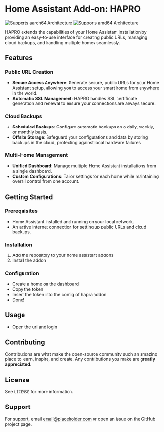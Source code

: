 # Home Assistant Add-on: HAPRO


![Supports aarch64 Architecture][aarch64-shield]
![Supports amd64 Architecture][amd64-shield]

<!-- ![Supports armhf Architecture][armhf-shield] -->
<!-- ![Supports armv7 Architecture][armv7-shield] -->
<!-- ![Supports i386 Architecture][i386-shield] -->

HAPRO extends the capabilities of your Home Assistant installation by providing an easy-to-use interface for creating public URLs, managing cloud backups, and handling multiple homes seamlessly.

## Features

### Public URL Creation

- **Secure Access Anywhere**: Generate secure, public URLs for your Home Assistant setup, allowing you to access your smart home from anywhere in the world.
- **Automatic SSL Management**: HAPRO handles SSL certificate generation and renewal to ensure your connections are always secure.

### Cloud Backups

- **Scheduled Backups**: Configure automatic backups on a daily, weekly, or monthly basis.
- **Offsite Storage**: Safeguard your configurations and data by storing backups in the cloud, protecting against local hardware failures.

### Multi-Home Management

- **Unified Dashboard**: Manage multiple Home Assistant installations from a single dashboard.
- **Custom Configurations**: Tailor settings for each home while maintaining overall control from one account.

## Getting Started

### Prerequisites

- Home Assistant installed and running on your local network.
- An active internet connection for setting up public URLs and cloud backups.

### Installation

1. Add the repository to your home assistant addons
2. Install the addon

### Configuration

-  Create a home on the dashboard
-  Copy the token
-  Insert the token into the config of hapra addon
-  Done!

## Usage

- Open the url and login

## Contributing

Contributions are what make the open-source community such an amazing place to learn, inspire, and create. Any contributions you make are **greatly appreciated**.

## License

See `LICENSE` for more information.

## Support

For support, email email@placeholder.com or open an issue on the GitHub project page.


[aarch64-shield]: https://img.shields.io/badge/aarch64-yes-green.svg
[amd64-shield]: https://img.shields.io/badge/amd64-yes-green.svg
[armhf-shield]: https://img.shields.io/badge/armhf-yes-green.svg
[armv7-shield]: https://img.shields.io/badge/armv7-yes-green.svg
[i386-shield]: https://img.shields.io/badge/i386-yes-green.svg
